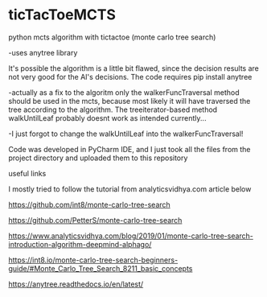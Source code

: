 # ticTacToeMCTS
python mcts algorithm with tictactoe (monte carlo tree search)

-uses anytree library


It's possible the algorithm is a little bit flawed, since the decision results are not very good for the AI's decisions.
The code requires pip install anytree

-actually as a fix to the algoritm only the walkerFuncTraversal method should be used in the mcts, because most likely it will
have traversed the tree according to the algorithm. The treeiterator-based method walkUntilLeaf probably doesnt work as intended currently...

-I just forgot to change the walkUntilLeaf into the walkerFuncTraversal!


Code was developed in PyCharm IDE, and I just took all the files from the project directory and uploaded them to this repository

useful links

I mostly tried to follow the tutorial from analyticsvidhya.com article below

https://github.com/int8/monte-carlo-tree-search

https://github.com/PetterS/monte-carlo-tree-search

https://www.analyticsvidhya.com/blog/2019/01/monte-carlo-tree-search-introduction-algorithm-deepmind-alphago/

https://int8.io/monte-carlo-tree-search-beginners-guide/#Monte_Carlo_Tree_Search_8211_basic_concepts

https://anytree.readthedocs.io/en/latest/
